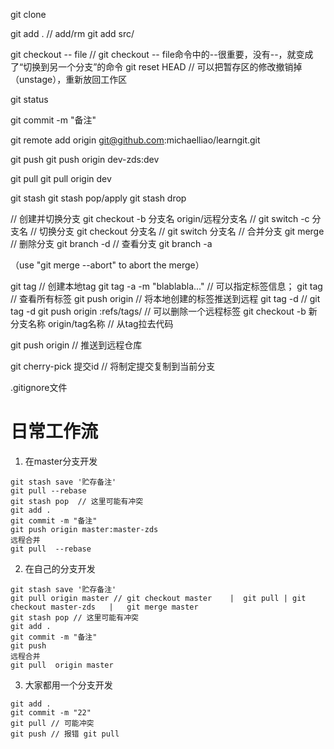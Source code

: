 git clone 

git add . // add/rm
git add src/

git checkout -- file  // git checkout -- file命令中的--很重要，没有--，就变成了“切换到另一个分支”的命令
git reset HEAD <file> // 可以把暂存区的修改撤销掉（unstage），重新放回工作区

git status

git commit -m "备注"

git remote add origin git@github.com:michaelliao/learngit.git

git push
git push origin dev-zds:dev

git pull
git pull origin dev

git stash
git stash pop/apply
git stash drop

// 创建并切换分支
git checkout -b 分支名 origin/远程分支名  // git switch -c 分支名
// 切换分支
git checkout 分支名 // git switch 分支名
// 合并分支
git merge <name>
// 删除分支
git branch -d <name>
// 查看分支
git branch -a

（use "git merge --abort" to abort the merge）

git tag <tagName> // 创建本地tag
git tag -a <tagname> -m "blablabla..." // 可以指定标签信息；
git tag // 查看所有标签
git push origin <tagname> // 将本地创建的标签推送到远程
git tag -d <tagname> // git tag -d <tagname>
git push origin :refs/tags/<tagname> // 可以删除一个远程标签
git checkout -b 新分支名称 origin/tag名称 // 从tag拉去代码

git push origin <tagName> // 推送到远程仓库

git cherry-pick 提交id // 将制定提交复制到当前分支

.gitignore文件

# 日常工作流
1. 在master分支开发
```
git stash save '贮存备注'
git pull --rebase
git stash pop  // 这里可能有冲突
git add .
git commit -m "备注"
git push origin master:master-zds
远程合并 
git pull  --rebase
```
2. 在自己的分支开发
```
git stash save '贮存备注'
git pull origin master // git checkout master    |  git pull | git checkout master-zds   |   git merge master
git stash pop // 这里可能有冲突
git add .
git commit -m "备注"
git push 
远程合并 
git pull  origin master
```
3. 大家都用一个分支开发
```
git add .
git commit -m "22"
git pull // 可能冲突
git push // 报错 git pull
```
